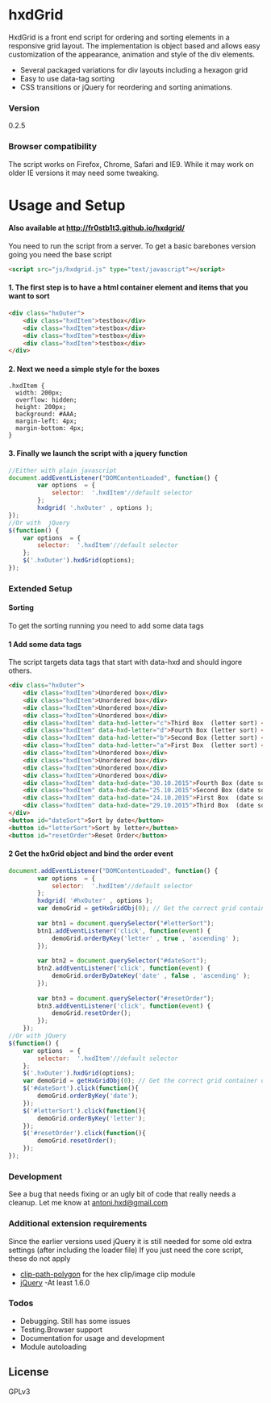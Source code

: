 # hxdGrid 

HxdGrid is a front end script for ordering and sorting elements in a responsive grid layout. The implementation is object based and allows easy customization of the appearance, animation and style of the div elements.

  - Several packaged variations for div layouts including a hexagon grid
  - Easy to use data-tag sorting
  - CSS transitions or jQuery for reordering and sorting animations.


### Version
0.2.5

### Browser compatibility
The script works on Firefox, Chrome, Safari and IE9. While it may work on older IE versions it may need some tweaking.


 

# Usage and Setup 
#### Also available at http://fr0stb1t3.github.io/hxdgrid/

You need to run the script from a server. To get a basic barebones version going you need the base script
```html
<script src="js/hxdgrid.js" type="text/javascript"></script>
```

#### 1. The first step is to have a html container element and items that you want to sort
```html
<div class="hxOuter">
    <div class="hxdItem">testbox</div>
	<div class="hxdItem">testbox</div>
	<div class="hxdItem">testbox</div>
	<div class="hxdItem">testbox</div>
</div>
```
#### 2. Next we need a simple style for the boxes
```style
.hxdItem {
  width: 200px;
  overflow: hidden;
  height: 200px;
  background: #AAA;
  margin-left: 4px;
  margin-bottom: 4px;
}
```
#### 3. Finally we launch the script with a jquery function
```javascript
//Either with plain javascript
document.addEventListener("DOMContentLoaded", function() {
		var options  = {
			selector:  '.hxdItem'//default selector
		};
		hxdgrid( '.hxOuter' , options );
});
//Or with  jQuery
$(function() {
	var options  = {
		selector:  '.hxdItem'//default selector
	};
	$('.hxOuter').hxdGrid(options);
});
```

### Extended Setup
#### Sorting
To get the sorting running you  need to add some data tags
#### 1 Add some data tags
The script targets data tags that start with data-hxd and should ingore others.
```html
<div class="hxOuter">
	<div class="hxdItem">Unordered box</div>
	<div class="hxdItem">Unordered box</div>
	<div class="hxdItem">Unordered box</div>
	<div class="hxdItem">Unordered box</div>
	<div class="hxdItem" data-hxd-letter="c">Third Box  (letter sort) </div>
	<div class="hxdItem" data-hxd-letter="d">Fourth Box (letter sort) </div>
	<div class="hxdItem" data-hxd-letter="b">Second Box (letter sort) </div>
	<div class="hxdItem" data-hxd-letter="a">First Box  (letter sort) </div>
	<div class="hxdItem">Unordered box</div>
	<div class="hxdItem">Unordered box</div>
	<div class="hxdItem">Unordered box</div>
	<div class="hxdItem">Unordered box</div>
	<div class="hxdItem" data-hxd-date="30.10.2015">Fourth Box (date sort) </div>
	<div class="hxdItem" data-hxd-date="25.10.2015">Second Box (date sort) </div>
	<div class="hxdItem" data-hxd-date="24.10.2015">First Box  (date sort) </div>
	<div class="hxdItem" data-hxd-date="29.10.2015">Third Box  (date sort) </div>
</div>
<button id="dateSort">Sort by date</button>
<button id="letterSort">Sort by letter</button>
<button id="resetOrder">Reset Order</button>
```
#### 2 Get the hxGrid object and bind the order event

```javascript
document.addEventListener("DOMContentLoaded", function() {
		var options  = {
			selector:  '.hxdItem'//default selector
		};
		hxdgrid( '#hxOuter' , options );
		var demoGrid = getHxGridObj(0); // Get the correct grid container object
	
		var btn1 = document.querySelector("#letterSort");
		btn1.addEventListener('click', function(event) {
			demoGrid.orderByKey('letter' , true , 'ascending' );
		});
		
		var btn2 = document.querySelector("#dateSort");
		btn2.addEventListener('click', function(event) {
			demoGrid.orderByDateKey('date' , false , 'ascending' );
		});
		
		var btn3 = document.querySelector("#resetOrder");
		btn3.addEventListener('click', function(event) {
			demoGrid.resetOrder();
		});
	});
//Or with jQuery
$(function() {
	var options  = {
		selector:  '.hxdItem'//default selector
	};
	$('.hxOuter').hxdGrid(options);
	var demoGrid = getHxGridObj(0); // Get the correct grid container object
	$('#dateSort').click(function(){
	    demoGrid.orderByKey('date');
	});
	$('#letterSort').click(function(){
		demoGrid.orderByKey('letter');
	});
	$('#resetOrder').click(function(){
		demoGrid.resetOrder();
	});
});

```
### Development

See a bug that needs fixing or an ugly bit of code that really needs a cleanup. Let me know at antoni.hxd@gmail.com

### Additional extension requirements

Since the earlier versions used jQuery it is still needed for some old extra settings (after including the loader file) If you just need the core script, these do not apply

* [clip-path-polygon] for the hex clip/image clip module
* [jQuery] -At least 1.6.0 

### Todos

 - Debugging. Still has some issues
 - Testing.Browser support 
 - Documentation for usage and development
 - Module autoloading

License
----

GPLv3

   
   [jQuery]: <http://jquery.com>
   [clip-path-polygon]: <https://github.com/andrusieczko/clip-path-polygon>
  